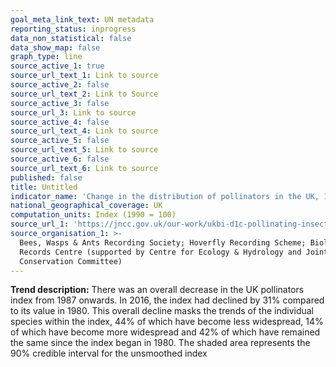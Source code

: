 ```yaml
---
goal_meta_link_text: UN metadata
reporting_status: inprogress
data_non_statistical: false
data_show_map: false
graph_type: line
source_active_1: true
source_url_text_1: Link to source
source_active_2: false
source_url_text_2: Link to Source
source_active_3: false
source_url_3: Link to source
source_active_4: false
source_url_text_4: Link to source
source_active_5: false
source_url_text_5: Link to source
source_active_6: false
source_url_text_6: Link to source
published: false
title: Untitled
indicator_name: 'Change in the distribution of pollinators in the UK, 1980 to 2016'
national_geographical_coverage: UK
computation_units: Index (1990 = 100)
source_url_1: 'https://jncc.gov.uk/our-work/ukbi-d1c-pollinating-insects/'
source_organisation_1: >-
  Bees, Wasps & Ants Recording Society; Hoverfly Recording Scheme; Biological
  Records Centre (supported by Centre for Ecology & Hydrology and Joint Nature
  Conservation Committee)
---
```

**Trend description:** There was an overall decrease in the UK pollinators index from 1987 onwards. In 2016, the index had declined by 31% compared to its value in 1980. This overall decline masks the trends of the individual species within the index, 44% of which have become less widespread, 14% of which have become more widespread and 42% of which have remained the same since the index began in 1980. The shaded area represents the 90% credible interval for the unsmoothed index

